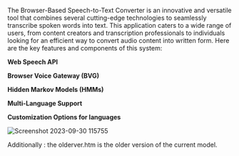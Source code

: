 The Browser-Based Speech-to-Text Converter is an innovative and versatile tool that combines several cutting-edge technologies to seamlessly transcribe spoken words into text. This application caters to a wide range of users, from content creators and transcription professionals to individuals looking for an efficient way to convert audio content into written form. Here are the key features and components of this system:

**Web Speech API**

**Browser Voice Gateway (BVG)**

**Hidden Markov Models (HMMs)**

**Multi-Language Support**

**Customization Options for languages**

![Screenshot 2023-09-30 115755](https://github.com/Pranshul-Thakur/Speech-to-Text-converter/assets/118863617/5ccd4574-e5b2-44f4-84d4-c4f78717ca20)

Additionally : the olderver.htm is the older version of the current model.
